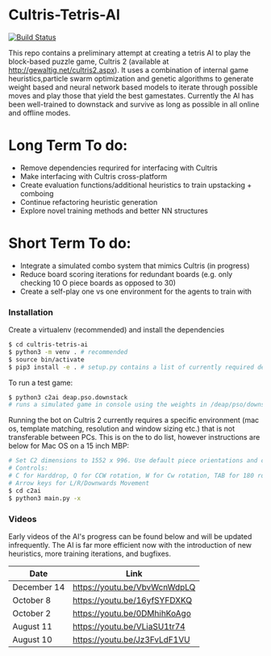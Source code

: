 # Cultris-Tetris-AI
[![Build Status](https://travis-ci.org/joemccann/dillinger.svg?branch=master)](https://travis-ci.org/joemccann/dillinger)

This repo contains a preliminary attempt at creating a tetris AI to play the block-based puzzle game, Cultris 2 (available at http://gewaltig.net/cultris2.aspx). It uses a combination of internal game heuristics,particle swarm optimization and genetic algorithms to generate weight based and neural network based models to iterate through possible moves and play those that yield the best gamestates. Currently the AI has been well-trained to downstack and survive as long as possible in all online and offline modes.


# Long Term To do:
  - Remove dependencies requrired for interfacing with Cultris
  - Make interfacing with Cultris cross-platform
  - Create evaluation functions/additional heuristics to train upstacking + comboing
  - Continue refactoring heuristic generation
  - Explore novel training methods and better NN structures

# Short Term To do:
  - Integrate a simulated combo system that mimics Cultris (in progress)
  - Reduce board scoring iterations for redundant boards (e.g. only checking 10 O piece boards as opposed to 30)
  - Create a self-play one vs one environment for the agents to train with

### Installation

Create a virtualenv (recommended) and install the dependencies

```sh
$ cd cultris-tetris-ai
$ python3 -m venv . # recommended
$ source bin/activate
$ pip3 install -e . # setup.py contains a list of currently required dependencies
```

To run a test game:
```sh
$ python3 c2ai deap.pso.downstack 
# runs a simulated game in console using the weights in /deap/pso/downstack/tetris.py
```

Running the bot on Cultris 2 currently requires a specific environment (mac os, template matching, resolution and window sizing etc.) that is not transferable between PCs. This is on the to do list, however instructions are below for Mac OS on a 15 inch MBP:
```sh
# Set C2 dimensions to 1552 x 996. Use default piece orientations and colors.
# Controls: 
# C for Harddrop, Q for CCW rotation, W for Cw rotation, TAB for 180 rotation
# Arrow keys for L/R/Downwards Movement
$ cd c2ai
$ python3 main.py -x 
```

### Videos

Early videos of the AI's progress can be found below and will be updated infrequently. The AI is far more efficient now with the introduction of new heuristics, more training iterations, and bugfixes.

| Date | Link |
| ------ | ------ |
| December 14 | https://youtu.be/VbvWcnWdpLQ |
| October 8 | https://youtu.be/16yfSYFDXKQ |
| October 2 | https://youtu.be/0DMhihKoAgo |
| August 11 | https://youtu.be/VLiaSU1tr74 |
| August 10 | https://youtu.be/Jz3FvLdF1VU |


